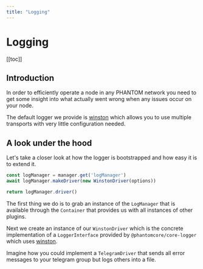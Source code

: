 ```yaml
---
title: "Logging"
---
```


# Logging

[[toc]]

## Introduction

In order to efficiently operate a node in any PHANTOM network you need to get some insight into what actually went wrong when any issues occur on your node.

The default logger we provide is [winston](https://github.com/winstonjs/winston) which allows you to use multiple transports with very little configuration needed.

## A look under the hood

Let's take a closer look at how the logger is bootstrapped and how easy it is to extend it.

```js
const logManager = manager.get('logManager')
await logManager.makeDriver(new WinstonDriver(options))

return logManager.driver()
```

The first thing we do is to grab an instance of the `LogManager` that is available through the `Container` that provides us with all instances of other plugins.

Next we create an instance of our `WinstonDriver` which is the concrete implementation of a `LoggerInterface` provided by `@phantomcore/core-logger` which uses [winston](https://github.com/winstonjs/winston).

Imagine how you could implement a `TelegramDriver` that sends all error messages to your telegram group but logs others into a file.
